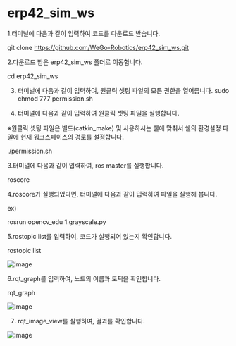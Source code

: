 # erp42_sim_ws

1.터미널에 다음과 같이 입력하여 코드를 다운로드 받습니다.

git clone https://github.com/WeGo-Robotics/erp42_sim_ws.git 

2.다운로드 받은 erp42_sim_ws 폴더로 이동합니다.

cd erp42_sim_ws

3. 터미널에 다음과 같이 입력하여, 원클릭 셋팅 파일의 모든 권한을 열어줍니다.
sudo chmod 777 permission.sh

4. 터미널에 다음과 같이 입력하여 원클릭 셋팅 파일을 실행합니다. 

※원클릭 셋팅 파일은 빌드(catkin_make) 및 사용하시는 쉘에 맞춰서 쉘의 환경설정 파일에 현재 워크스페이스의 경로를 설정합니다.

./permission.sh

3.터미널에 다음과 같이 입력하여, ros master를 실행합니다.

roscore

4.roscore가 실행되었다면, 터미널에 다음과 같이 입력하여 파일을 실행해 봅니다.

ex)

rosrun opencv_edu 1.grayscale.py

5.rostopic list를 입력하여, 코드가 실행되어 있는지 확인합니다.

rostopic list

![image](https://user-images.githubusercontent.com/113410253/224614156-faedebe0-9b34-435a-89e8-41a4ea2d56cd.png)

6.rqt_graph를 입력하여, 노드의 이름과 토픽을 확인합니다.

rqt_graph

![image](https://user-images.githubusercontent.com/113410253/224614311-04562d68-b6d2-4a25-b3a3-179350ccbe5d.png)


7. rqt_image_view를 실행하여, 결과를 확인합니다.

![image](https://user-images.githubusercontent.com/113410253/224614482-9f10f471-dbf3-494b-a83f-1e4ced44baf4.png)

